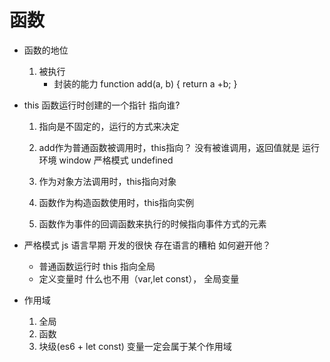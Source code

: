 #  函数

- 函数的地位
    1. 被执行
        - 封装的能力
        function add(a, b) {
            return a +b;
        }

- this 
    函数运行时创建的一个指针    指向谁?
    1. 指向是不固定的，运行的方式来决定
    2. add作为普通函数被调用时，this指向？
        没有被谁调用，返回值就是 运行环境
        window
        严格模式  undefined

    3. 作为对象方法调用时，this指向对象
    4. 函数作为构造函数使用时，this指向实例
    5. 函数作为事件的回调函数来执行的时候指向事件方式的元素

- 严格模式
    js 语言早期 开发的很快 存在语言的糟粕 如何避开他？
    - 普通函数运行时 this 指向全局
    - 定义变量时 什么也不用（var,let const）， 全局变量

- 作用域
    1. 全局
    2. 函数
    3. 块级(es6 + let const)
    变量一定会属于某个作用域
    